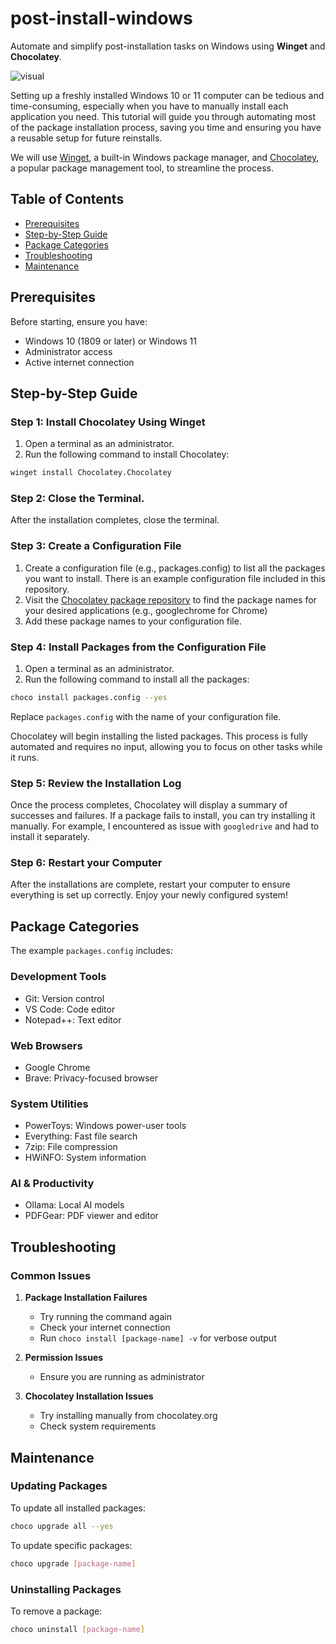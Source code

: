 # post-install-windows
Automate and simplify post-installation tasks on Windows using **Winget** and **Chocolatey**.

![visual](/DALL·E%202024-12-17%2012.05.53%20-%20A%20clean%20and%20modern%20workflow%20diagram%20for%20automating%20post-installation%20tasks%20on%20Windows.%20The%20design%20should%20feature%20a%20professional%20layout%20with%20soft%20blue%20.png)

Setting up a freshly installed Windows 10 or 11 computer can be tedious and time-consuming, especially when you have to manually install each application you need. This tutorial will guide you through automating most of the package installation process, saving you time and ensuring you have a reusable setup for future reinstalls.

We will use [Winget](https://learn.microsoft.com/en-us/windows/package-manager/winget/), a built-in Windows package manager, and [Chocolatey](https://chocolatey.org/), a popular package management tool, to streamline the process.

## Table of Contents
- [Prerequisites](#prerequisites)
- [Step-by-Step Guide](#step-by-step-guide)
- [Package Categories](#package-categories)
- [Troubleshooting](#troubleshooting)
- [Maintenance](#maintenance)

## Prerequisites
Before starting, ensure you have:
- Windows 10 (1809 or later) or Windows 11
- Administrator access
- Active internet connection

## Step-by-Step Guide

### Step 1: Install Chocolatey Using Winget
1. Open a terminal as an administrator.
2. Run the following command to install Chocolatey:
```bash
winget install Chocolatey.Chocolatey

```
### Step 2: Close the Terminal.
After the installation completes, close the terminal.

### Step 3: Create a Configuration File
1. Create a configuration file (e.g., packages.config) to list all the packages you want to install. There is an example configuration file included in this repository.
2. Visit the [Chocolatey package repository](https://community.chocolatey.org/packages) to find the package names for your desired applications (e.g., googlechrome for Chrome)
3. Add these package names to your configuration file.

### Step 4: Install Packages from the Configuration File
1. Open a terminal as an administrator.
2. Run the following command to install all the packages:
```bash
choco install packages.config --yes
```
Replace `packages.config` with the name of your configuration file.

Chocolatey will begin installing the listed packages. This process is fully automated and requires no input, allowing you to focus on other tasks while it runs.

### Step 5: Review the Installation Log
Once the process completes, Chocolatey will display a summary of successes and failures. If a package fails to install, you can try installing it manually. For example, I encountered as issue with `googledrive` and had to install it separately.

### Step 6: Restart your Computer
After the installations are complete, restart your computer to ensure everything is set up correctly. Enjoy your newly configured system!

## Package Categories
The example `packages.config` includes:

### Development Tools
- Git: Version control
- VS Code: Code editor
- Notepad++: Text editor

### Web Browsers
- Google Chrome
- Brave: Privacy-focused browser

### System Utilities
- PowerToys: Windows power-user tools
- Everything: Fast file search
- 7zip: File compression
- HWiNFO: System information

### AI & Productivity
- Ollama: Local AI models
- PDFGear: PDF viewer and editor

## Troubleshooting

### Common Issues
1. **Package Installation Failures**
   - Try running the command again
   - Check your internet connection
   - Run `choco install [package-name] -v` for verbose output

2. **Permission Issues**
   - Ensure you are running as administrator

3. **Chocolatey Installation Issues**
   - Try installing manually from chocolatey.org
   - Check system requirements

## Maintenance

### Updating Packages
To update all installed packages:
```bash
choco upgrade all --yes
```

To update specific packages:
```bash
choco upgrade [package-name]
```

### Uninstalling Packages
To remove a package:
```bash
choco uninstall [package-name]
```